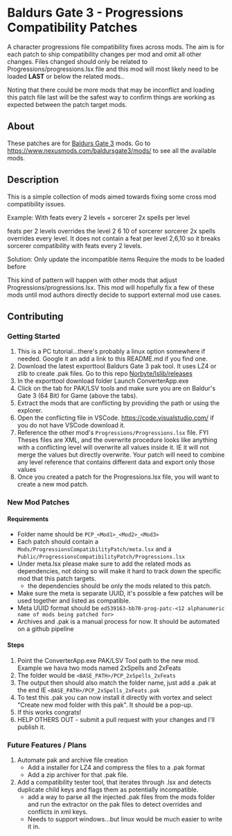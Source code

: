 # Baldurs Gate 3 - Progressions Compatibility Patches

A character progressions file compatibility fixes across mods. The aim is for each patch to ship compatibility changes per mod and omit all other changes. Files changed should only be related to Progressions/progressions.lsx file and this mod will most likely need to be loaded __LAST__ or below the related mods..

Noting that there could be more mods that may be inconflict and loading this patch file last will be the safest way to confirm things are working as expected between the patch target mods.

## About

These patches are for [Baldurs Gate 3](https://baldursgate3.game/) mods. Go to https://www.nexusmods.com/baldursgate3/mods/ to see all the available mods.

## Description

This is a simple collection of mods aimed towards fixing some cross mod compatibility issues.

Example: With feats every 2 levels + sorcerer 2x spells per level

feats per 2 levels overrides the level 2 6 10 of sorcerer
sorcerer 2x spells overrides every level. It does not contain a feat per level 2,6,10 so it breaks sorcerer compatibility with feats every 2 levels.

Solution:
Only update the incompatible items
Require the mods to be loaded before

This kind of pattern will happen with other mods that adjust Progressions/progressions.lsx. This mod will hopefully fix a few of these mods until mod authors directly decide to support external mod use cases.


## Contributing

### Getting Started

1. This is a PC tutorial...there's probably a linux option somewhere if needed. Google it an add a link to this README.md if you find one.
2. Download the latest exporttool Baldurs Gate 3 pak tool. It uses LZ4 or zlib to create .pak files. Go to this repo [Norbyte/lslib/releases](https://github.com/Norbyte/lslib/releases)
3. In the exporttool download folder Launch ConverterApp.exe
4. Click on the tab for PAK/LSV tools and make sure you are on Baldur's Gate 3 (64 Bit) for Game (above the tabs).
6. Extract the mods that are conflicting by providing the path or using the explorer.
7. Open the conflicting file in VSCode. https://code.visualstudio.com/ if you do not have VSCode download it.
8. Reference the other mod's `Progressions/Progressions.lsx` file. FYI Theses files are XML, and the overwrite procedure looks like anything with a conflicting level will overwrite all values inside it. IE it will not merge the values but directly overwrite. Your patch will need to combine any level reference that contains different data and export only those values
9. Once you created a patch for the Progressions.lsx file, you will want to create a new mod patch.


### New Mod Patches

#### Requirements
- Folder name should be `PCP_<Mod1>_<Mod2>_<Mod3>`
- Each patch should contain a `Mods/ProgressionsCompatibilityPatch/meta.lsx` and a `Public/ProgressionsCompatibilityPatch/Progressions.lsx`
- Under meta.lsx please make sure to add the related mods as dependencies, not doing so will make it hard to track down the specific mod that this patch targets.
   - the dependencies should be only the mods related to this patch.
- Make sure the meta is separate UUID, it's possible a few patches will be used together and listed as compatible.
- Meta UUID format should be `ed539163-bb70-prog-patc-<12 alphanumeric name of mods being patched for>`
- Archives and .pak is a manual process for now. It should be automated on a github pipeline

#### Steps

1. Point the ConverterApp.exe PAK/LSV Tool path to the new mod. Example we hava two mods named 2xSpells and 2xFeats
2. The folder would be `<BASE_PATH>/PCP_2xSpells_2xFeats`
3. The output then should also match the folder name, just add a .pak at the end IE `<BASE_PATH>/PCP_2xSpells_2xFeats.pak`
4. To test this .pak you can now install it directly with vortex and select "Create new mod folder with this pak". It should be a pop-up.
5. If this works congrats!
6. HELP OTHERS OUT - submit a pull request with your changes and I'll publish it.

### Future Features / Plans

1. Automate pak and archive file creation
    - Add a installer for LZ4 and compress the files to a .pak format
    - Add a zip archiver for that .pak file.
2. Add a compatibility tester tool, that iterates through .lsx and detects duplicate child keys and flags them as potentially incompatible.
    - add a way to parse all the injected .pak files from the mods folder and run the extractor on the pak files to detect overrides and conflicts in xml keys.
    - Needs to support windows...but linux would be much easier to write it in.

